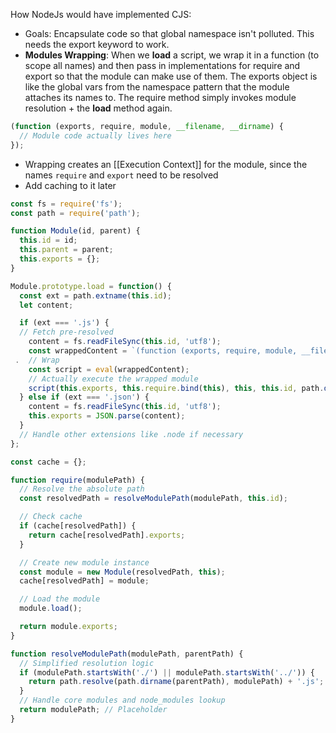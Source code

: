 How NodeJs would have implemented CJS:
- Goals: Encapsulate code so that global namespace isn't polluted. This needs the export keyword to work.
- **Modules Wrapping**: When we **load** a script, we wrap it in a function (to scope all names) and then pass in implementations for require and export so that the module can make use of them. The exports object is like the global vars from the namespace pattern that the module attaches its names to. The require method simply invokes module resolution + the **load** method again.
```js
(function (exports, require, module, __filename, __dirname) {
  // Module code actually lives here
});
```
- Wrapping creates an [[Execution Context]] for the module, since the names `require` and `export` need to be resolved
- Add caching to it later
```js
const fs = require('fs');
const path = require('path');

function Module(id, parent) {
  this.id = id;
  this.parent = parent;
  this.exports = {};
}

Module.prototype.load = function() {
  const ext = path.extname(this.id);
  let content;

  if (ext === '.js') {
  // Fetch pre-resolved
    content = fs.readFileSync(this.id, 'utf8');
    const wrappedContent = `(function (exports, require, module, __filename, __dirname) { ${content} \n})`;
 .  // Wrap
    const script = eval(wrappedContent);
    // Actually execute the wrapped module
    script(this.exports, this.require.bind(this), this, this.id, path.dirname(this.id));
  } else if (ext === '.json') {
    content = fs.readFileSync(this.id, 'utf8');
    this.exports = JSON.parse(content);
  }
  // Handle other extensions like .node if necessary
};

const cache = {};

function require(modulePath) {
  // Resolve the absolute path
  const resolvedPath = resolveModulePath(modulePath, this.id);

  // Check cache
  if (cache[resolvedPath]) {
    return cache[resolvedPath].exports;
  }

  // Create new module instance
  const module = new Module(resolvedPath, this);
  cache[resolvedPath] = module;

  // Load the module
  module.load();

  return module.exports;
}

function resolveModulePath(modulePath, parentPath) {
  // Simplified resolution logic
  if (modulePath.startsWith('./') || modulePath.startsWith('../')) {
    return path.resolve(path.dirname(parentPath), modulePath) + '.js';
  }
  // Handle core modules and node_modules lookup
  return modulePath; // Placeholder
}

```